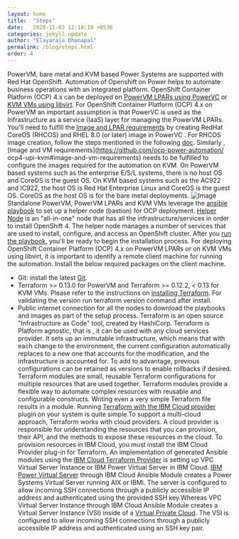 ```yaml
---
layout: home
title:  "Steps"
date:   2020-11-03 12:18:19 +0530
categories: jekyll update
author: "Elayaraja Dhanapal"
permalink: /blog/steps.html
order: 4
---
```

PowerVM, bare metal and KVM based Power Systems are supported with Red Hat OpenShift. Automation of Openshift on Power  helps to automate business operations with an integrated platform. OpenShift Container Platform (OCP) 4.x can be deployed on [PowerVM LPARs using PowerVC](https://github.com/ocp-power-automation/ocp4-upi-powervm) or [KVM VMs using libvirt](https://github.com/ocp-power-automation/ocp4-upi-kvm). For OpenShift Container Platform (OCP) 4.x on PowerVM an important assumption is that PowerVC is used as the Infrastructure as a service (IaaS) layer for managing the PowerVM LPARs. You'll need to  fulfill the [Image and LPAR requirements](https://github.com/ocp-power-automation/ocp4-upi-powervm#image-and-lpar-requirements) by creating RedHat CoreOS (RHCOS) and RHEL 8.0 (or later) image in PowerVC . For RHCOS image creation, follow the steps mentioned in the following [doc](https://github.com/ocp-power-automation/ocp4-upi-powervm/blob/master/docs/coreos-image-creation.md). Similarly , [Image and VM requirements](https://github.com/ocp-power-automation/ ocp4-upi-kvm#image-and-vm-requirements) needs to be fulfilled to configure the images required for the automation on KVM. On PowerVM based systems such as the enterprise E/S/L systems, there is no host OS and CoreOS is the guest OS. On KVM based systems such as the AC922 and IC922, the host OS is Red Hat Enterprise Linux and CoreOS is the guest OS. CoreOS as the host OS is for the bare metal deployments.
![Image](https://i.imgur.com/cIgLK7U.png)
Standalone PowerVM, PowerVM LPARs and KVM VMs leverage the [ansible playbook](https://github.com/RedHatOfficial/ocp4-helpernode) to set up a helper node (bastion) for OCP deployment. [Helper Node](https://github.com/RedHatOfficial/ocp4-helpernode) is an "all-in-one" node that has all the infrastructure/services in order to install OpenShift 4. The helper node manages a number of services that are used to install, configure, and access an OpenShift cluster. After you [run the playbook](https://github.com/ocp-power-automation/ocp4-playbooks), you'll be ready to begin the installation process. For deploying OpenShift Container Platform (OCP) 4.x on PowerVM LPARs or on KVM VMs using libvirt, it is important to identify a remote client machine for running the automation.
Install the below required packages on the client machine.
* Git: install the latest [Git](https://git-scm.com/book/en/v2/Getting-Started-Installing-Git).
* Terraform >= 0.13.0 for PowerVM and Terraform >= 0.12.2, < 0.13 for KVM VMs. Please refer to the instructions on [installing Terraform](https://learn.hashicorp.com/terraform/getting-started/install.html). For validating the version run terraform version command after install.
* Public internet connection for all the nodes to download the playbooks and images as part of the setup process.
Terraform is an open source "Infrastructure as Code" tool, created by HashiCorp. Terraform is Platform agnostic, that is , it can be used with any cloud services provider. It sets up an immutable infrastructure, which means that with each change to the environment, the current configuration automatically replaces to a new one that accounts for the modification, and the infrastructure is accounted for. To add to advantage, previous configurations can be retained as versions to enable rollbacks if desired.
Terraform modules are small, reusable Terraform configurations for multiple resources that are used together. Terraform modules provide a flexible way to automate complex resources with reusable and configurable constructs. Writing even a very simple Terraform file results in a module.
Running [Terraform with the IBM Cloud provider](https://github.com/ocp-power-automation/terraform-provider-ibm#using-the-provider) plugin on your system is quite simple.To support a multi-cloud approach, Terraform works with cloud providers. A cloud provider is responsible for understanding the resources that you can provision, their API, and the methods to expose these resources in the cloud. To provision resources in IBM Cloud, you must install the IBM Cloud Provider plug-in for Terraform. An implementation of generated Ansible modules using the [IBM Cloud Terraform Provider](https://github.com/IBM-Cloud/terraform-provider-ibm) is setting up VPC Virtual Server Instance or IBM Power Virtual Server in IBM Cloud.
[IBM Power Virtual Server](https://github.com/IBM-Cloud/terraform-provider-ibm/tree/master/examples/ansible/examples/simple-vm-power-vs) through IBM Cloud Ansible Module creates a Power Systems Virtual Server running AIX or IBMi. The server is configured to allow incoming SSH connections through a publicly accessible IP address and authenticated using the provided SSH key.Whereas VPC Virtual Server Instance through IBM Cloud Ansible Module creates a Virtual Server Instance (VSI) inside of a [Virtual Private Cloud](https://github.com/ocp-power-automation/terraform-provider-ibm/tree/master/examples/ansible/examples/simple-vm-ssh). The VSI is configured to allow incoming SSH connections through a publicly accessible IP address and authenticated using an SSH key pair.